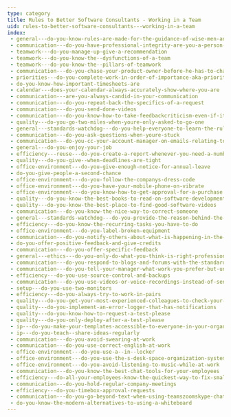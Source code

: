 ```yaml
---
type: category
title: Rules to Better Software Consultants - Working in a Team
uid: rules-to-better-software-consultants---working-in-a-team
index:
 - general---do-you-know-rules-are-made-for-the-guidance-of-wise-men-and-the-obedience-of-fools
 - communication---do-you-have-professional-integrity-are-you-a-person-of-your-word
 - teamwork---do-you-manage-up-give-a-recommendation
 - teamwork---do-you-know-the--dysfunctions-of-a-team
 - teamwork---do-you-know-the--pillars-of-teamwork
 - communication---do-you-chase-your-product-owner-before-he-has-to-chase-you-eg-asking-for-clarification
 - priorities---do-you-complete-work-in-order-of-importance-aka-priorities
 - do-you-know-how-important-timesheets-are
 - calendar---does-your-calendar-always-accurately-show-where-you-are
 - communication---are-you-always-candid-in-your-communication
 - communication---do-you-repeat-back-the-specifics-of-a-request
 - communication---do-you-send-done-videos
 - communication---do-you-know-how-to-take-feedbackcriticism-even-if-its-not-your-fault
 - quality---do-you-go-two-miles-when-youre-only-asked-to-go-one
 - general---standards-watchdog---do-you-help-everyone-to-learn-the-rules
 - communication---do-you-ask-questions-when-youre-stuck
 - communication---do-you-cc-your-account-manager-on-emails-relating-to-new-work
 - general---do-you-enjoy-your-job
 - efficiency---reuse---do-you-create-a-report-whenever-you-need-a-number-from-a-system
 - quality---do-you-give--when-deadlines-are-tight
 - office-environment---do-you-give-enough-notice-for-annual-leave
 - do-you-give-people-a-second-chance
 - office-environment---do-you-follow-the-companys-dress-code
 - office-environment---do-you-have-your-mobile-phone-on-vibrate
 - office-environment---do-you-know-how-to-get-approval-for-a-purchase
 - quality---do-you-know-the-best-books-to-read-on-software-development
 - quality---do-you-know-the-best-place-to-find-good-software-videos
 - communication---do-you-know-the-nice-way-to-correct-someone
 - general---standards-watchdog---do-you-provide-the-reason-behind-the-rules-rather-than-just-enforce-them
 - efficiency---do-you-know-the-recurring-tasks-you-have-to-do
 - office-environment---do-you-label-broken-equipment
 - communication---do-you-notify-others-about-what-is-happening-in-the-company
 - do-you-offer-positive-feedback-and-give-credits
 - communication---do-you-offer-specific-feedback
 - general---ethics---do-you-only-do-what-you-think-is-right-professional-integrity
 - communication---do-you-respond-to-blogs-and-forums-with-the-standard-footer
 - communication---do-you-tell-your-manager-what-work-you-prefer-but-understand-when-you-have-to-do-less-interesting-stuff
 - efficiency---do-you-use-source-control-and-backups
 - communication---do-you-use-videos-or-voice-recordings-instead-of-sending-long-emails
 - setup---do-you-use-two-monitors
 - efficiency---do-you-always-try-to-work-in-pairs
 - quality---do-you-get-your-most-experienced-colleagues-to-check-your-work
 - quality---do-you-implement-an-error-logger-that-has-notifications
 - quality---do-you-know-how-to-request-a-test-please
 - quality---do-you-only-deploy-after-a-test-please
 - ip---do-you-make-your-templates-accessible-to-everyone-in-your-organisation
 - ip---do-you-teach--share-ideas-regularly
 - communication---do-you-avoid-swearing-at-work
 - communication---do-you-use-correct-english-at-work
 - office-environment---do-you-use-a--in--locker
 - office-environment---do-you-use-the-s-desk-space-organization-system-invented-by-the-japanese
 - office-environment---do-you-avoid-listening-to-music-while-at-work
 - communication---do-you-know-the-best-chat-tools-for-your-employees
 - efficiency---do-all-your-employees-know-the-quickest-way-to-fix-small-web-errors
 - communication---do-you-hold-regular-company-meetings
 - efficiency---do-you-timebox-approval-requests
 - communication---do-you-go-beyond-text-when-using-teamszoomskype-chat
 - do-you-know-the-modern-alternatives-to-using-a-whiteboard
---
```




